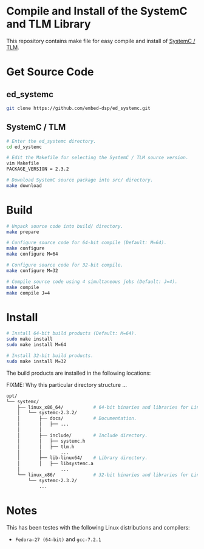 
Compile and Install of the SystemC and TLM Library
==================================================

This repository contains make file for easy compile and install of [SystemC / TLM](http://www.accellera.org/downloads/standards/systemc).

Get Source Code
===============

## ed_systemc
```bash
git clone https://github.com/embed-dsp/ed_systemc.git
```

## SystemC / TLM
```bash
# Enter the ed_systemc directory.
cd ed_systemc

# Edit the Makefile for selecting the SystemC / TLM source version.
vim Makefile
PACKAGE_VERSION = 2.3.2

# Download SystemC source package into src/ directory.
make download
```

Build
=====
```bash
# Unpack source code into build/ directory.
make prepare

# Configure source code for 64-bit compile (Default: M=64).
make configure
make configure M=64

# Configure source code for 32-bit compile.
make configure M=32

# Compile source code using 4 simultaneous jobs (Default: J=4).
make compile
make compile J=4
```

Install
=======
```bash
# Install 64-bit build products (Default: M=64).
sudo make install
sudo make install M=64

# Install 32-bit build products.
sudo make install M=32
```

The build products are installed in the following locations:

FIXME: Why this particular directory structure ...
```bash
opt/
└── systemc/
    ├── linux_x86_64/           # 64-bit binaries and libraries for Linux
    │   └── systemc-2.3.2/
    │       ├── docs/           # Documentation.
    │       │   ├── ...
    │       │
    │       ├── include/        # Include directory.
    │       │   ├── systemc.h
    │       │   ├── tlm.h
    │       │       ...
    │       ├── lib-linux64/    # Library directory.
    │       │   ├── libsystemc.a
    │               ...
    └── linux_x86/              # 32-bit binaries and libraries for Linux
        └── systemc-2.3.2/
            ...
```

Notes
=====

This has been testes with the following Linux distributions and compilers:
* `Fedora-27 (64-bit)` and `gcc-7.2.1`
